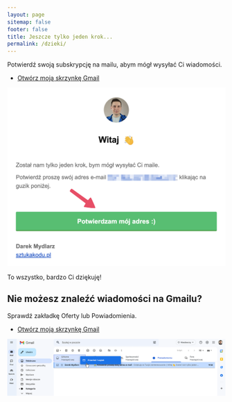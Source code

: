 ```yaml
---
layout: page
sitemap: false
footer: false
title: Jeszcze tylko jeden krok...
permalink: /dzieki/
---
```


Potwierdź swoją subskrypcję na mailu, abym mógł wysyłać Ci wiadomości.

* [Otwórz moją skrzynkę Gmail](https://gmail.com)

![potwierdz](/images/newsletter_potwierdz.png)

To wszystko, bardzo Ci dziękuję!

## Nie możesz znaleźć wiadomości na Gmailu?
Sprawdź zakładkę Oferty lub Powiadomienia.

* [Otwórz moją skrzynkę Gmail](https://gmail.com)

![ofert](/images/newsletter_glowne.png)
